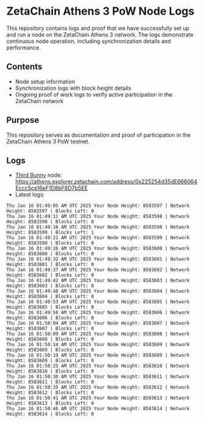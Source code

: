 # ZetaChain Athens 3 PoW Node Logs
This repository contains logs and proof that we have successfully set up and run a node on the ZetaChain Athens 3 network. The logs demonstrate continuous node operation, including synchronization details and performance.

## Contents
- Node setup information
- Synchronization logs with block height details
- Ongoing proof of work logs to verify active participation in the ZetaChain network

## Purpose
This repository serves as documentation and proof of participation in the ZetaChain Athens 3 PoW testnet.

## Logs

- [Third Bunny](https://thirdbunny.xyz/) node: https://athens.explorer.zetachain.com/address/0x225254d35dE666064Eccc5ce16eF1D8bF8D7b5EE
- Latest logs:
```
Thu Jan 16 01:49:05 AM UTC 2025 Your Node Height: 8583597 | Network Height: 8583597 | Blocks Left: 0
Thu Jan 16 01:49:11 AM UTC 2025 Your Node Height: 8583598 | Network Height: 8583598 | Blocks Left: 0
Thu Jan 16 01:49:16 AM UTC 2025 Your Node Height: 8583598 | Network Height: 8583599 | Blocks Left: 1
Thu Jan 16 01:49:21 AM UTC 2025 Your Node Height: 8583599 | Network Height: 8583599 | Blocks Left: 0
Thu Jan 16 01:49:26 AM UTC 2025 Your Node Height: 8583600 | Network Height: 8583600 | Blocks Left: 0
Thu Jan 16 01:49:32 AM UTC 2025 Your Node Height: 8583601 | Network Height: 8583601 | Blocks Left: 0
Thu Jan 16 01:49:37 AM UTC 2025 Your Node Height: 8583602 | Network Height: 8583602 | Blocks Left: 0
Thu Jan 16 01:49:42 AM UTC 2025 Your Node Height: 8583603 | Network Height: 8583603 | Blocks Left: 0
Thu Jan 16 01:49:48 AM UTC 2025 Your Node Height: 8583604 | Network Height: 8583604 | Blocks Left: 0
Thu Jan 16 01:49:53 AM UTC 2025 Your Node Height: 8583605 | Network Height: 8583605 | Blocks Left: 0
Thu Jan 16 01:49:58 AM UTC 2025 Your Node Height: 8583606 | Network Height: 8583606 | Blocks Left: 0
Thu Jan 16 01:50:04 AM UTC 2025 Your Node Height: 8583607 | Network Height: 8583607 | Blocks Left: 0
Thu Jan 16 01:50:09 AM UTC 2025 Your Node Height: 8583608 | Network Height: 8583608 | Blocks Left: 0
Thu Jan 16 01:50:14 AM UTC 2025 Your Node Height: 8583609 | Network Height: 8583609 | Blocks Left: 0
Thu Jan 16 01:50:19 AM UTC 2025 Your Node Height: 8583609 | Network Height: 8583609 | Blocks Left: 0
Thu Jan 16 01:50:25 AM UTC 2025 Your Node Height: 8583610 | Network Height: 8583610 | Blocks Left: 0
Thu Jan 16 01:50:30 AM UTC 2025 Your Node Height: 8583611 | Network Height: 8583611 | Blocks Left: 0
Thu Jan 16 01:50:35 AM UTC 2025 Your Node Height: 8583612 | Network Height: 8583612 | Blocks Left: 0
Thu Jan 16 01:50:41 AM UTC 2025 Your Node Height: 8583613 | Network Height: 8583613 | Blocks Left: 0
Thu Jan 16 01:50:46 AM UTC 2025 Your Node Height: 8583614 | Network Height: 8583614 | Blocks Left: 0
```
